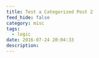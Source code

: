 ```yaml
---
title: Test a Categorized Post 2
feed_hide: false
category: misc
tags:
  - logic
date: 2016-07-24 20:04:33
description:
---
```

